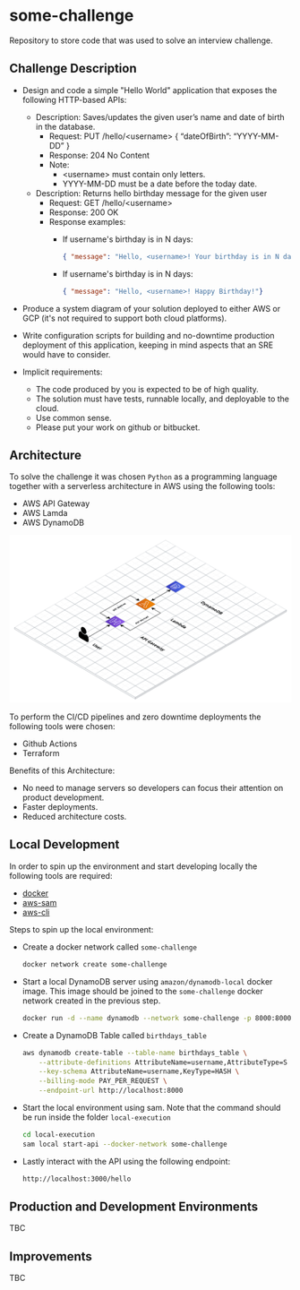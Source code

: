 # some-challenge

Repository to store code that was used to solve an interview challenge.

## Challenge Description

* Design and code a simple "Hello World" application that exposes the following HTTP-based APIs:
  * Description: Saves/updates the given user’s name and date of birth in the database.
    * Request: PUT /hello/\<username\> { “dateOfBirth”: “YYYY-MM-DD” }
    * Response: 204 No Content
    * Note:
      * \<username\> must contain only letters.
      * YYYY-MM-DD must be a date before the today date.
  * Description: Returns hello birthday message for the given user
    * Request: GET /hello/\<username\>
    * Response: 200 OK
    * Response examples:
      * If username's birthday is in N days:

        ```json
        { "message": "Hello, <username>! Your birthday is in N day(s)"}
        ```

      * If username's birthday is in N days:

        ```json
        { "message": "Hello, <username>! Happy Birthday!"}
        ```

* Produce a system diagram of your solution deployed to either AWS or GCP (it's not required to support both cloud platforms).
* Write configuration scripts for building and no-downtime production deployment of this application, keeping in mind aspects that an SRE would have to consider.
* Implicit requirements:
  * The code produced by you is expected to be of high quality.
  * The solution must have tests, runnable locally, and deployable to the cloud.
  * Use common sense.
  * Please put your work on github or bitbucket.

## Architecture

To solve the challenge it was chosen `Python` as a programming language together with a serverless architecture in AWS using the following tools:

* AWS API Gateway
* AWS Lamda
* AWS DynamoDB

![architecture](architecture.png)

To perform the CI/CD pipelines and zero downtime deployments the following tools were chosen:

* Github Actions
* Terraform

Benefits of this Architecture:

* No need to manage servers so developers can focus their attention on product development.
* Faster deployments.
* Reduced architecture costs.

## Local Development

In order to spin up the environment and start developing locally the following tools are required:

* [docker](https://www.docker.com/)
* [aws-sam](https://aws.amazon.com/serverless/sam/)
* [aws-cli](https://aws.amazon.com/cli/)

Steps to spin up the local environment:

* Create a docker network called `some-challenge`

    ```bash
    docker network create some-challenge
    ```

* Start a local DynamoDB server using `amazon/dynamodb-local` docker image. This image should be joined to the `some-challenge` docker network created in the previous step.

    ```bash
    docker run -d --name dynamodb --network some-challenge -p 8000:8000 amazon/dynamodb-local
    ```

* Create a DynamoDB Table called `birthdays_table`

    ```bash
    aws dynamodb create-table --table-name birthdays_table \
        --attribute-definitions AttributeName=username,AttributeType=S \
        --key-schema AttributeName=username,KeyType=HASH \
        --billing-mode PAY_PER_REQUEST \
        --endpoint-url http://localhost:8000
    ```

* Start the local environment using sam. Note that the command should be run inside the folder `local-execution`

    ```bash
    cd local-execution
    sam local start-api --docker-network some-challenge
    ```

* Lastly interact with the API using the following endpoint:

    ```bash
    http://localhost:3000/hello
    ```

## Production and Development Environments

TBC

## Improvements

TBC
